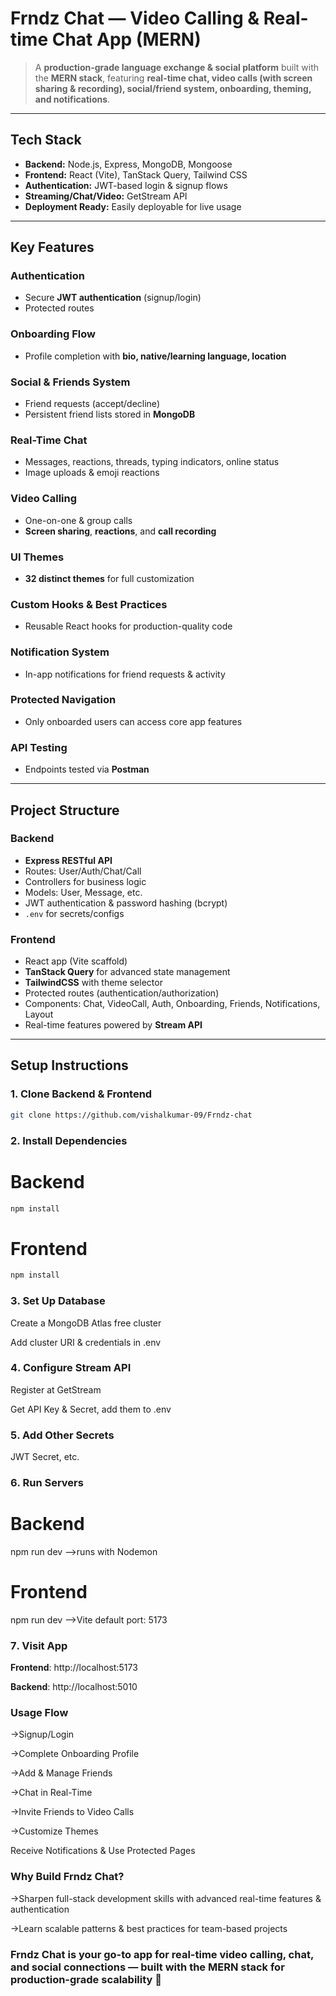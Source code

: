 # Frndz Chat — Video Calling & Real-time Chat App (MERN)  

> A **production-grade language exchange & social platform** built with the **MERN stack**, featuring **real-time chat, video calls (with screen sharing & recording), social/friend system, onboarding, theming, and notifications**.  

---

##  Tech Stack  

- **Backend:** Node.js, Express, MongoDB, Mongoose  
- **Frontend:** React (Vite), TanStack Query, Tailwind CSS  
- **Authentication:** JWT-based login & signup flows  
- **Streaming/Chat/Video:** GetStream API  
- **Deployment Ready:** Easily deployable for live usage  

---

##  Key Features  

###  Authentication  
- Secure **JWT authentication** (signup/login)  
- Protected routes  

###  Onboarding Flow  
- Profile completion with **bio, native/learning language, location**  

###  Social & Friends System  
- Friend requests (accept/decline)  
- Persistent friend lists stored in **MongoDB**  

###  Real-Time Chat  
- Messages, reactions, threads, typing indicators, online status  
- Image uploads & emoji reactions  

###  Video Calling  
- One-on-one & group calls  
- **Screen sharing**, **reactions**, and **call recording**  

###  UI Themes  
- **32 distinct themes** for full customization  

###  Custom Hooks & Best Practices  
- Reusable React hooks for production-quality code  

###  Notification System  
- In-app notifications for friend requests & activity  

###  Protected Navigation  
- Only onboarded users can access core app features  

###  API Testing  
- Endpoints tested via **Postman**  
---

##  Project Structure  

###  Backend  
- **Express RESTful API**  
- Routes: User/Auth/Chat/Call  
- Controllers for business logic  
- Models: User, Message, etc.  
- JWT authentication & password hashing (bcrypt)  
- `.env` for secrets/configs  

###  Frontend  
- React app (Vite scaffold)  
- **TanStack Query** for advanced state management  
- **TailwindCSS** with theme selector  
- Protected routes (authentication/authorization)  
- Components: Chat, VideoCall, Auth, Onboarding, Friends, Notifications, Layout  
- Real-time features powered by **Stream API**  

---

##  Setup Instructions  

### 1️. Clone Backend & Frontend  
```bash
git clone https://github.com/vishalkumar-09/Frndz-chat
```
### 2️. Install Dependencies
# Backend
```bash
npm install
```
# Frontend
```bash
npm install
```
### 3️. Set Up Database

Create a MongoDB Atlas free cluster

Add cluster URI & credentials in .env

### 4️. Configure Stream API

Register at GetStream

Get API Key & Secret, add them to .env

### 5️. Add Other Secrets

JWT Secret, etc.

### 6️. Run Servers
# Backend
npm run dev    -->runs with Nodemon

# Frontend
npm run dev    -->Vite default port: 5173

### 7️. Visit App

**Frontend**: http://localhost:5173

**Backend**: http://localhost:5010

###  Usage Flow

->Signup/Login

->Complete Onboarding Profile

->Add & Manage Friends

->Chat in Real-Time

->Invite Friends to Video Calls

->Customize Themes

Receive Notifications & Use Protected Pages

###  Why Build Frndz Chat?

->Sharpen full-stack development skills with advanced real-time features & authentication

->Learn scalable patterns & best practices for team-based projects

 ###  Frndz Chat is your go-to app for real-time video calling, chat, and social connections — built with the MERN stack for production-grade scalability 🚀
